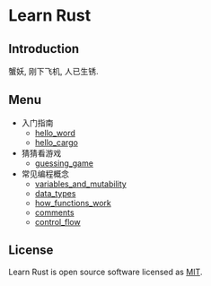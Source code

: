 # Learn Rust

## Introduction

蟹妖, 刚下飞机, 人已生锈.

## Menu

- 入门指南
  - [hello_word](./hello_word)
  - [hello_cargo](./hello_cargo)
- 猜猜看游戏
  - [guessing_game](./guessing_game)
- 常见编程概念
  - [variables_and_mutability](./variables_and_mutability)
  - [data_types](./data_types)
  - [how_functions_work](./how_functions_work)
  - [comments](./comments)
  - [control_flow](./control_flow)

## License

Learn Rust is open source software licensed as [MIT](https://opensource.org/licenses/MIT).
